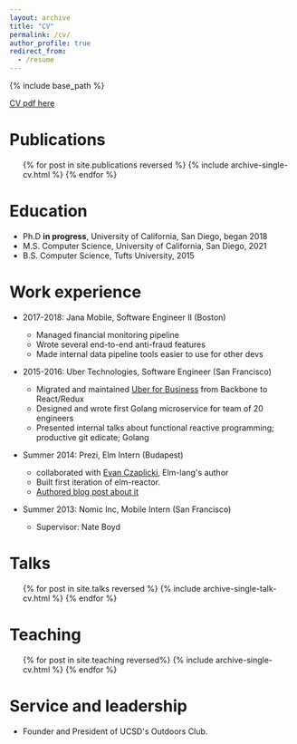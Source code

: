 ```yaml
---
layout: archive
title: "CV"
permalink: /cv/
author_profile: true
redirect_from:
  - /resume
---
```


{% include base_path %}

[CV pdf here]({{site.baseurl}}/files/michaelbjamescv.pdf)

Publications
======
  <ul>{% for post in site.publications reversed %}
    {% include archive-single-cv.html %}
  {% endfor %}</ul>

Education
======
* Ph.D **in progress**, University of California, San Diego, began 2018
* M.S. Computer Science, University of California, San Diego, 2021
* B.S. Computer Science, Tufts University, 2015

Work experience
======
* 2017-2018: Jana Mobile, Software Engineer II (Boston)
  * Managed financial monitoring pipeline
  * Wrote several end-to-end anti-fraud features
  * Made internal data pipeline tools easier to use for other devs

* 2015-2016: Uber Technologies, Software Engineer (San Francisco)
  * Migrated and maintained [Uber for Business](https://business.uber.com) from Backbone to React/Redux
  * Designed and wrote first Golang microservice for team of 20 engineers
  * Presented internal talks about functional reactive programming; productive git edicate; Golang

* Summer 2014: Prezi, Elm Intern (Budapest)
  * collaborated with [Evan Czaplicki](https://twitter.com/czaplic), Elm-lang's author
  * Built first iteration of elm-reactor.
  * [Authored blog post about it](https://elm-lang.org/news/time-travel-made-easy)

* Summer 2013: Nomic Inc, Mobile Intern (San Francisco)
  * Supervisor: Nate Boyd

Talks
======
  <ul>{% for post in site.talks reversed %}
    {% include archive-single-talk-cv.html %}
  {% endfor %}</ul>

Teaching
======
  <ul>{% for post in site.teaching reversed%}
    {% include archive-single-cv.html %}
  {% endfor %}</ul>

Service and leadership
======
* Founder and President of UCSD's Outdoors Club.

